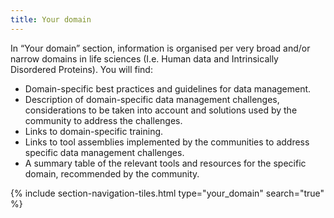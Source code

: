 ```yaml
---
title: Your domain
---
```


In “Your domain” section, information is organised per very broad and/or narrow domains in life sciences (I.e. Human data and Intrinsically Disordered Proteins). You will find:

- Domain-specific best practices and guidelines for data management.
- Description of domain-specific data management challenges, considerations to be taken into account and solutions used by the community to address the challenges.
- Links to domain-specific training.
- Links to tool assemblies implemented by the communities to address specific data management challenges.
- A summary table of the relevant tools and resources for the specific domain, recommended by the community.


{% include section-navigation-tiles.html type="your_domain" search="true" %}


